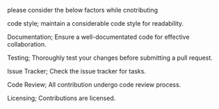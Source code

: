 please consider the below factors while cnotributing

code style;
maintain a considerable code style for readability.

Documentation;
Ensure a well-documentated code for effective collaboration.

Testing;
Thoroughly test your changes before submitting a pull request.

Issue Tracker;
Check the issue tracker for tasks.

Code Review;
All contribution undergo code review process.

Licensing;
Contributions are licensed.

